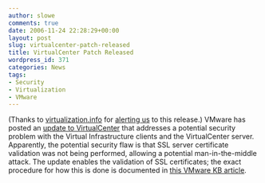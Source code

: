 ```yaml
---
author: slowe
comments: true
date: 2006-11-24 22:28:29+00:00
layout: post
slug: virtualcenter-patch-released
title: VirtualCenter Patch Released
wordpress_id: 371
categories: News
tags:
- Security
- Virtualization
- VMware
---
```


(Thanks to [virtualization.info](http://www.virtualization.info/) for [alerting us](http://www.virtualization.info/2006/11/security-vmware-virtualcenter-client.html) to this release.) VMware has posted an [update to VirtualCenter](http://www.vmware.com/download/vi/vc-201-200611-patch.html) that addresses a potential security problem with the Virtual Infrastructure clients and the VirtualCenter server. Apparently, the potential security flaw is that SSL server certificate validation was not being performed, allowing a potential man-in-the-middle attack. The update enables the validation of SSL certificates; the exact procedure for how this is done is documented in [this VMware KB article](http://kb.vmware.com/kb/4646606).
